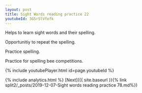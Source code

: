 ```yaml
---
layout: post
title: Sight Words reading practice 22
youtubeId: 3G5r5lVfofk
---
```

 
 
Helps to learn sight words and their spelling.

Opportunitiy to repeat the spelling. 

Practice spelling. 
 
Practice for spelling bee competitions. 
 
{% include youtubePlayer.html id=page.youtubeId %}
 
 
{% include analytics.html %} 
[Next]({{ site.baseurl }}{% link  split2/_posts/2019-12-07-Sight words reading practice 78.md%})
 
